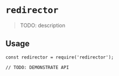 # `redirector`

> TODO: description

## Usage

```
const redirector = require('redirector');

// TODO: DEMONSTRATE API
```
